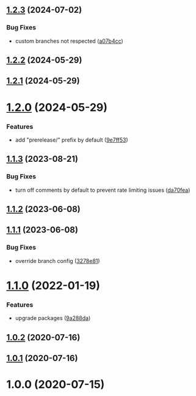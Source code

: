 ## [1.2.3](https://github.com/kengoldfarb/semantic-release-config/compare/v1.2.2...v1.2.3) (2024-07-02)


### Bug Fixes

* custom branches not respected ([a07b4cc](https://github.com/kengoldfarb/semantic-release-config/commit/a07b4cc))

## [1.2.2](https://github.com/kengoldfarb/semantic-release-config/compare/v1.2.1...v1.2.2) (2024-05-29)

## [1.2.1](https://github.com/kengoldfarb/semantic-release-config/compare/v1.2.0...v1.2.1) (2024-05-29)

# [1.2.0](https://github.com/kengoldfarb/semantic-release-config/compare/v1.1.3...v1.2.0) (2024-05-29)


### Features

* add "prerelease/" prefix by default ([9e7ff53](https://github.com/kengoldfarb/semantic-release-config/commit/9e7ff53))

## [1.1.3](https://github.com/kengoldfarb/semantic-release-config/compare/v1.1.2...v1.1.3) (2023-08-21)


### Bug Fixes

* turn off comments by default to prevent rate limiting issues ([da70fea](https://github.com/kengoldfarb/semantic-release-config/commit/da70fea))

## [1.1.2](https://github.com/kengoldfarb/semantic-release-config/compare/v1.1.1...v1.1.2) (2023-06-08)

## [1.1.1](https://github.com/kengoldfarb/semantic-release-config/compare/v1.1.0...v1.1.1) (2023-06-08)


### Bug Fixes

* override branch config ([3278e81](https://github.com/kengoldfarb/semantic-release-config/commit/3278e81))

# [1.1.0](https://github.com/kengoldfarb/semantic-release-config/compare/v1.0.2...v1.1.0) (2022-01-19)


### Features

* upgrade packages ([9a288da](https://github.com/kengoldfarb/semantic-release-config/commit/9a288da))

## [1.0.2](https://github.com/kengoldfarb/semantic-release-config/compare/v1.0.1...v1.0.2) (2020-07-16)

## [1.0.1](https://github.com/kengoldfarb/semantic-release-config/compare/v1.0.0...v1.0.1) (2020-07-16)

# 1.0.0 (2020-07-15)
